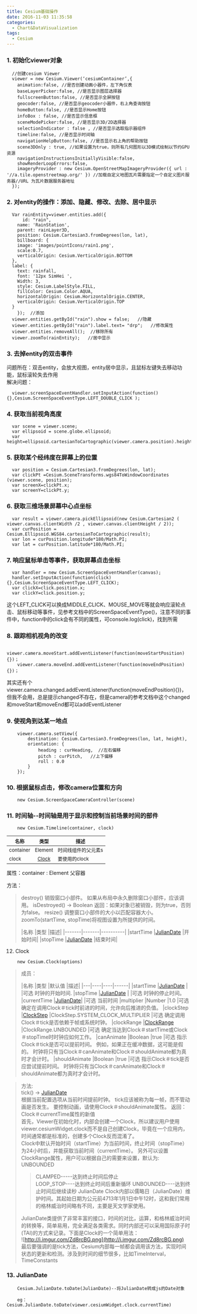```yaml
---
title: Cesium基础操作
date: 2016-11-03 11:35:58
categories: 
  - Chart&DataVisualization
tags:
  - Cesium
---
```


<style>
table{
  border:0;margin:0;border-collapse:collapse;border-spacing:0;
  font-size: 13px;
}
</style>
### 1. 初始化viewer对象

```code
  //创建cesium Viewer
  viewer = new Cesium.Viewer(‘cesiumContainer’,{
    animation:false, //是否创建动画小器件，左下角仪表
    baseLayerPicker:false, //是否显示图层选择器
    fullscreenButton:false, //是否显示全屏按钮
    geocoder:false, //是否显示geocoder小器件，右上角查询按钮
    homeButton:false, //是否显示Home按钮
    infoBox : false, //是否显示信息框
    sceneModePicker:false, //是否显示3D/2D选择器
    selectionIndicator : false , //是否显示选取指示器组件
    timeline:false, //是否显示时间轴
    navigationHelpButton:false, //是否显示右上角的帮助按钮
    scene3DOnly : true, //如果设置为true，则所有几何图形以3D模式绘制以节约GPU资源
    navigationInstructionsInitiallyVisible:false,
    showRenderLoopErrors:false,
    imageryProvider : new Cesium.OpenStreetMapImageryProvider({ url : '//a.tile.openstreetmap.org/' }) //加载自定义地图瓦片需要指定一个自定义图片服务器//URL 为瓦片数据服务器地址
  });
```

<!-- more -->

### 2. 对entity的操作：添加、隐藏、修改、去除、居中显示

```code
  Var rainEntity=viewer.entities.add({
      id: "rain",
    name: 'RainStation',
    parent: rainLayer3D,
    position: Cesium.Cartesian3.fromDegrees(lon, lat),
    billboard: {
    image: 'images/pointIcons/rain1.png',
    scale:0.7,
    verticalOrigin: Cesium.VerticalOrigin.BOTTOM
  },
  label: {
    text: rainfall,
    font: '12px SimHei ',
    Width: 3,
    style: Cesium.LabelStyle.FILL,
    fillColor: Cesium.Color.AQUA,
    horizontalOrigin: Cesium.HorizontalOrigin.CENTER,
    verticalOrigin: Cesium.VerticalOrigin.TOP
  }
    });  //添加
  viewer.entities.getById("rain").show = false;   //隐藏
  viewer.entities.getById("rain").label.text= "drp";   //修改属性
  viewer.entities.removeAll();  //移除所有
  viewer.zoomTo(rainEntity);   //居中显示
```

### 3. 去掉entity的双击事件

  问题所在：双击entity，会放大视图，entity居中显示，且鼠标左键失去移动功能，鼠标滚轮失去作用  
  解决问题：

```code
  viewer.screenSpaceEventHandler.setInputAction(function(){},Cesium.ScreenSpaceEventType.LEFT_DOUBLE_CLICK );
```

### 4. 获取当前视角高度

```code
  var scene = viewer.scene;
  var ellipsoid = scene.globe.ellipsoid;
  var height=ellipsoid.cartesianToCartographic(viewer.camera.position).height;
```

### 5. 获取某个经纬度在屏幕上的位置

```code
  var position = Cesium.Cartesian3.fromDegrees(lon, lat);
  var clickPt =Cesium.SceneTransforms.wgs84ToWindowCoordinates (viewer.scene, position);
  var screenX=clickPt.x;
  var screenY=clickPt.y;
```

### 6. 获取三维场景屏幕中心点坐标

```code
  var result = viewer.camera.pickEllipsoid(new Cesium.Cartesian2 ( viewer.canvas.clientWidth /2 , viewer.canvas.clientHeight / 2));
  var curPosition = Cesium.Ellipsoid.WGS84.cartesianToCartographic(result);
  var lon = curPosition.longitude*180/Math.PI;
  var lat = curPosition.latitude*180/Math.PI;
```

### 7. 响应鼠标单击等事件，获取屏幕点击坐标

```code
  var handler = new Cesium.ScreenSpaceEventHandler(canvas);
  handler.setInputAction(function(click){},Cesium.ScreenSpaceEventType.LEFT_CLICK);
  var clickX=click.position.x;
  var clickY=click.position.y;
```

这个LEFT_CLICK可以换成MIDDLE_CLICK、MOUSE_MOVE等就会响应滚轮点击、鼠标移动等事件，见参考文档中的ScreenSpaceEventType()，注意不同的事件中，function中的click会有不同的属性，可console.log(click)，找到所需

### 8. 跟踪相机视角的改变

```code
    viewer.camera.moveStart.addEventListener(function(moveStartPosition){})；
    viewer.camera.moveEnd.addEventListener(function(moveEndPosition){})；
```

其实还有个
viewer.camera.changed.addEventListener(function(moveEndPosition){})，但我不会用，总是提示changed不存在，但是camera的参考文档中这个changed和moveStart和moveEnd都可以addEventListener

### 9. 使视角到达某一地点

```code
    viewer.camera.setView({
        destination: Cesium.Cartesian3.fromDegrees(lon, lat, height),
        orientation: {
            heading : curHeading,  //左右偏移
            pitch : curPitch,   //上下偏移
            roll : 0.0                           
        }
    });
```

### 10. 根据鼠标点击，修改camera位置和方向

```code
    new Cesium.ScreenSpaceCameraController(scene)
```

### 11. 时间轴--时间轴是用于显示和控制当前场景时间的部件

```code
    new Cesium.Timeline(container, clock)
```

| 名称	   | 类型       | 描述       |
| -------- |:----------:|-------------------|
| container| Element	| 时间线组件的父元素s |
| clock	   | [Clock](http://cesiumjs.org/Cesium/Build/Documentation/Clock.html)	    | 要使用的clock      |

属性：container : Element 父容器

方法：

>destroy()	销毁窗口小部件。 如果从布局中永久删除窗口小部件，应该调用。
>isDestroyed() → Boolean   返回：如果对象已被销毁，则为true，否则为false。
>resize()   调整窗口小部件的大小以匹配容器大小。
>zoomTo(startTime, stopTime)将视图设置为所提供的时间。
>
>|名称	|类型	|描述|
|-------|-------|----------|
|startTime	|[JulianDate](http://cesiumjs.org/Cesium/Build/Documentation/JulianDate.html)	|开始时间|
|stopTime	|[JulianDate](http://cesiumjs.org/Cesium/Build/Documentation/JulianDate.html)	|结束时间|

12. Clock

```code
    new Cesium.Clock(options)
```

>成员：
>
> |名称	 |类型	|默认值	|描述|
    |---|----|----|------|
    |startTime	|[JulianDate](http://cesiumjs.org/Cesium/Build/Documentation/JulianDate.html)	|	|可选  时钟的开始时间.
    |stopTime	|[JulianDate](http://cesiumjs.org/Cesium/Build/Documentation/JulianDate.html)	|	|可选 时钟的停止时间。
    |currentTime	|[JulianDate](http://cesiumjs.org/Cesium/Build/Documentation/JulianDate.html)|		|可选 当前时间
    |multiplier	|Number	|1.0	|可选  确定在调用Clock＃tick时前进的时间，允许向后推进的负值。
    |clockStep	|[ClockStep](http://cesiumjs.org/Cesium/Build/Documentation/ClockStep.html)	|ClockStep.SYSTEM_CLOCK_MULTIPLIER	|可选  确定调用Clock＃tick是否依赖于帧或系统时钟。
    |clockRange	|[ClockRange](http://cesiumjs.org/Cesium/Build/Documentation/ClockRange.html)	|ClockRange.UNBOUNDED	|可选   确定当达到Clock＃startTime或Clock＃stopTime时时钟应如何工作。
    |canAnimate	|Boolean	|true	|可选   指示Clock＃tick是否可以提前时间。 例如，如果正在缓冲数据，这可能是假的。 时钟将只有当Clock＃canAnimate和Clock＃shouldAnimate都为真时才会计时。
    |shouldAnimate	|Boolean	|true	|可选  指示Clock＃tick是否应尝试提前时间。 时钟将只有当Clock＃canAnimate和Clock＃shouldAnimate都为真时才会计时。

  >方法:  
> tick() → [JulianDate](http://cesiumjs.org/Cesium/Build/Documentation/JulianDate.html)  
> 根据当前配置选项从当前时间提前时钟。 tick应该被称为每一帧，而不管动画是否发生。 要控制动画，请使用Clock＃shouldAnimate属性。
	返回：
  Clock＃currentTime属性的新值  
>首先，Viewer在初始化时，内部会创建一个Clock，所以建议用户使用viewer.cesiumWidget.clock而不是自己创建Clock，毕竟在一个应用内，时间通常都是标准的，创建多个Clock反而混淆了。  
>Clock中默认开始时间（startTime）为当前时间，终止时间（stopTime）为24小时后，并能获取当前时间（currentTime）。
另外可以设置ClockRange属性，用户可以根据自己的需要来设置，默认为: UNBOUNDED
>>CLAMPED-----达到终止时间后停止  
>>LOOP_STOP----达到终止时间后重新循环
>>UNBOUNDED----达到终止时间后继续读秒
>JulianDate
> Clock内部以儒略日（JulianDate）维护时间。其起始日期为公元前4713年1月1日中午12时，这和我们常用的格林威治时间略有不同，主要是天文学家使用。
>
>JulianDate类提供了非常丰富的接口，时间的对比，运算，和格林威治时间的转换等，简单易用，完全满足各类需求。同时内部还可以采用国际原子时(TAI)的方式来记录。下面是Clock的一个简单用法：  
>![http://i.imgur.com/Zd8rcBG.png](http://i.imgur.com/Zd8rcBG.png)  
>最后要强调的是tick方法，Cesium内部每一帧都会调用该方法，实现时间状态的更新和检测。涉及到时间的细节很多，比如TimeInterval，TimeConstants

### 13. JulianDate

```code
    Cesium.JulianDate.toDate(JulianDate)--将JulianDate转成js的Date对象

    eg：Cesium.JulianDate.toDate(viewer.cesiumWidget.clock.currentTime)
```
